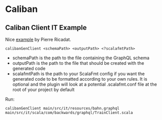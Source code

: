 # Caliban

## Caliban Client IT Example

Nice [example](https://medium.com/@ghostdogpr/caliban-client-a-type-safe-graphql-client-for-scala-and-scala-js-718aa42c5ef7) by Pierre Ricadat.

```shell
calibanGenClient <schemaPath> <outputPath> <?scalafmtPath>
```

- schemaPath is the path to the file containing the GraphQL schema
- outputPath is the path to the file that should be created with the generated code
- scalafmtPath is the path to your ScalaFmt config if you want the generated code to be formatted according to your own rules.
  It is optional and the plugin will look at a potential .scalafmt.conf file at the root of your project by default

Run:
```shell
calibanGenClient main/src/it/resources/bahn.graphql main/src/it/scala/com/backwards/graphql/TrainClient.scala
```